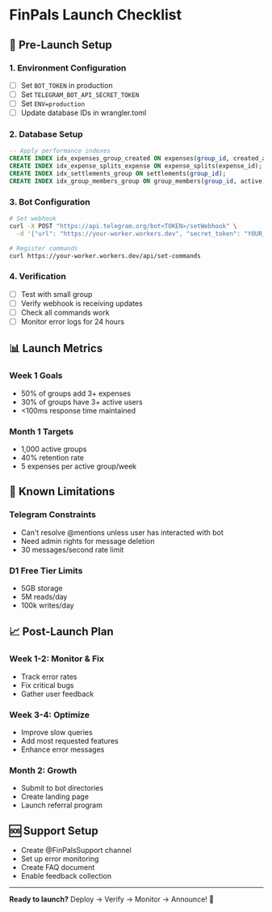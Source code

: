 # FinPals Launch Checklist

## 🚀 Pre-Launch Setup

### 1. Environment Configuration
- [ ] Set `BOT_TOKEN` in production
- [ ] Set `TELEGRAM_BOT_API_SECRET_TOKEN` 
- [ ] Set `ENV=production`
- [ ] Update database IDs in wrangler.toml

### 2. Database Setup
```sql
-- Apply performance indexes
CREATE INDEX idx_expenses_group_created ON expenses(group_id, created_at DESC);
CREATE INDEX idx_expense_splits_expense ON expense_splits(expense_id);
CREATE INDEX idx_settlements_group ON settlements(group_id);
CREATE INDEX idx_group_members_group ON group_members(group_id, active);
```

### 3. Bot Configuration
```bash
# Set webhook
curl -X POST "https://api.telegram.org/bot<TOKEN>/setWebhook" \
  -d '{"url": "https://your-worker.workers.dev", "secret_token": "YOUR_SECRET"}'

# Register commands
curl https://your-worker.workers.dev/api/set-commands
```

### 4. Verification
- [ ] Test with small group
- [ ] Verify webhook is receiving updates
- [ ] Check all commands work
- [ ] Monitor error logs for 24 hours

## 📊 Launch Metrics

### Week 1 Goals
- 50% of groups add 3+ expenses
- 30% of groups have 3+ active users
- <100ms response time maintained

### Month 1 Targets
- 1,000 active groups
- 40% retention rate
- 5 expenses per active group/week

## 🚨 Known Limitations

### Telegram Constraints
- Can't resolve @mentions unless user has interacted with bot
- Need admin rights for message deletion
- 30 messages/second rate limit

### D1 Free Tier Limits
- 5GB storage
- 5M reads/day
- 100k writes/day

## 📈 Post-Launch Plan

### Week 1-2: Monitor & Fix
- Track error rates
- Fix critical bugs
- Gather user feedback

### Week 3-4: Optimize
- Improve slow queries
- Add most requested features
- Enhance error messages

### Month 2: Growth
- Submit to bot directories
- Create landing page
- Launch referral program

## 🆘 Support Setup
- Create @FinPalsSupport channel
- Set up error monitoring
- Create FAQ document
- Enable feedback collection

---

**Ready to launch?** Deploy → Verify → Monitor → Announce! 🎉